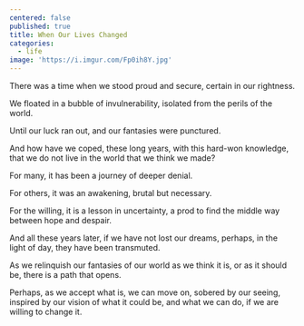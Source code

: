 ```yaml
---
centered: false
published: true
title: When Our Lives Changed
categories:
  - life
image: 'https://i.imgur.com/Fp0ih8Y.jpg'
---
```

There was a time
when we stood proud and secure,
certain in our rightness.

We floated in a bubble of invulnerability,
isolated from the perils of the world.

Until our luck ran out,
and our fantasies were punctured.

And how have we coped,
these long years,
with this hard-won knowledge,
that we do not live in the world 
that we think we made?

For many,
it has been a journey
of deeper denial.

For others,
it was an awakening,
brutal but necessary.

For the willing, 
it is a lesson in uncertainty,
a prod to find the middle way
between hope and despair.

And all these years later,
if we have not lost our dreams,
perhaps, in the light of day,
they have been transmuted.

As we relinquish our fantasies 
of our world as we think it is, 
or as it should be,
there is a path that opens.

Perhaps, as we accept what is,
we can move on,
sobered by our seeing,
inspired by our vision 
of what it could be,
and what we can do,
if we are willing to change it.
